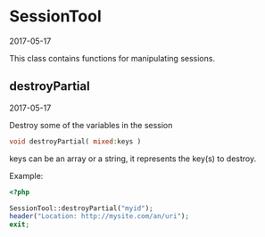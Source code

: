 SessionTool
=====================
2017-05-17



This class contains functions for manipulating sessions.





destroyPartial
-----------
2017-05-17

Destroy some of the variables in the session


```php
void destroyPartial( mixed:keys )
```

keys can be an array or a string, it represents the key(s) to destroy.




Example:

```php
<?php

SessionTool::destroyPartial("myid");
header("Location: http://mysite.com/an/uri");
exit;

```

